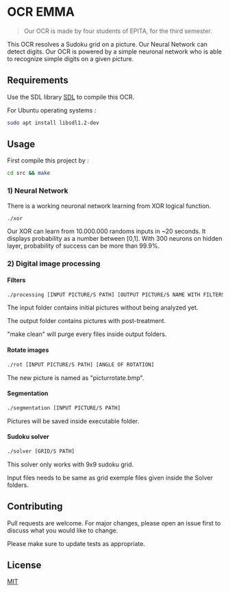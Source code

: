 # OCR EMMA
> Our OCR is made by four students of EPITA, for the third semester.

This OCR resolves a Sudoku grid on a picture. Our Neural Network can detect digits.
Our OCR is powered by a simple neuronal network who is able to recognize simple digits on a given picture.

## Requirements 

Use the SDL library [SDL](https://www.libsdl.org/) to compile this OCR.

For Ubuntu operating systems : 

```bash
sudo apt install libsdl1.2-dev
```

## Usage

First compile this project by :

```sh
cd src && make
```

### 1) Neural Network
There is a working neuronal network learning from XOR logical function. 

```sh
./xor
```

Our XOR can learn from 10.000.000 randoms inputs in ~20 seconds. It displays probability as a number between [0,1]. With 300 neurons on hidden layer, probability of success can be more than 99.9%. 

### 2) Digital image processing
#### Filters
```sh
./processing [INPUT PICTURE/S PATH] [OUTPUT PICTURE/S NAME WITH FILTERS]
```
The input folder contains initial pictures without being analyzed yet.

The output folder contains pictures with post-treatment.

"make clean" will purge every files inside output folders. 

#### Rotate images
```sh
./rot [INPUT PICTURE/S PATH] [ANGLE OF ROTATION]
```
The new picture is named as "picturrotate.bmp".

#### Segmentation
```sh
./segmentation [INPUT PICTURE/S PATH]
```
Pictures will be saved inside executable folder. 

#### Sudoku solver
```sh
./solver [GRID/S PATH]
```
This solver only works with 9x9 sudoku grid. 

Input files needs to be same as grid exemple files given inside the Solver folders.


## Contributing
Pull requests are welcome. For major changes, please open an issue first to discuss what you would like to change.

Please make sure to update tests as appropriate.

## License
[MIT](https://choosealicense.com/licenses/mit/)

